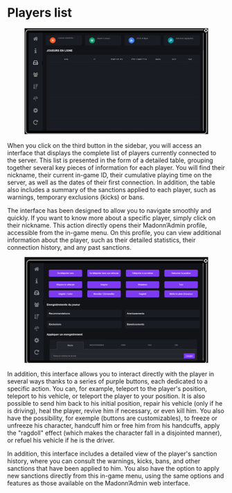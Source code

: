 # Players list

<figure><img src="../../../../.gitbook/assets/image (6).png" alt=""><figcaption></figcaption></figure>

When you click on the third button in the sidebar, you will access an interface that displays the complete list of players currently connected to the server. This list is presented in the form of a detailed table, grouping together several key pieces of information for each player. You will find their nickname, their current in-game ID, their cumulative playing time on the server, as well as the dates of their first connection. In addition, the table also includes a summary of the sanctions applied to each player, such as warnings, temporary exclusions (kicks) or bans.

The interface has been designed to allow you to navigate smoothly and quickly. If you want to know more about a specific player, simply click on their nickname. This action directly opens their Madonn’Admin profile, accessible from the in-game menu. On this profile, you can view additional information about the player, such as their detailed statistics, their connection history, and any past sanctions.

<figure><img src="../../../../.gitbook/assets/image (7).png" alt=""><figcaption></figcaption></figure>

In addition, this interface allows you to interact directly with the player in several ways thanks to a series of purple buttons, each dedicated to a specific action. You can, for example, teleport to the player's position, teleport to his vehicle, or teleport the player to your position. It is also possible to send him back to his initial position, repair his vehicle (only if he is driving), heal the player, revive him if necessary, or even kill him. You also have the possibility, for exemple (buttons are customizables), to freeze or unfreeze his character, handcuff him or free him from his handcuffs, apply the "ragdoll" effect (which makes the character fall in a disjointed manner), or refuel his vehicle if he is the driver.

In addition, this interface includes a detailed view of the player's sanction history, where you can consult the warnings, kicks, bans, and other sanctions that have been applied to him. You also have the option to apply new sanctions directly from this in-game menu, using the same options and features as those available on the Madonn’Admin web interface.
